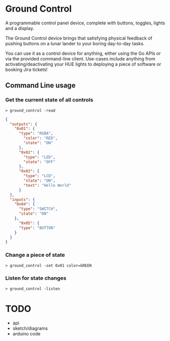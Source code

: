 # Ground Control

A programmable control panel device, complete with buttons, toggles, lights and a display.

The Ground Control device brings that satisfying physical feedback of pushing buttons on a lunar lander to your boring day-to-day tasks.

You can use it as a control device for anything, either using the Go APIs or via the provided command-line client. Use-cases include anything from activating/deactivating your HUE lights to deploying a piece of software or booking Jira tickets!


## Command Line usage

### Get the current state of all controls
```
> ground_control -read
```
```json
{
  "outputs": {
    "0x01": {
      "type": "RGBA",
        "color": "RED",
        "state": "ON"
      },
      "0x02": {
        "type": "LED",
        "state": "OFF"
      },
      "0x03": {
        "type": "LCD",
        "state": "ON",
        "text": "Hello World"
      }
  },
  "inputs": {
    "0x04": {
      "type": "SWITCH",
      "state": "ON"
    },
      "0x05": {
      "type": "BUTTON"
    }
  }
}
```

### Change a piece of state
```
> ground_control -set 0x01 color=GREEN
```

### Listen for state changes
```
> ground_control -listen
```


# TODO

- api
- sketch/diagrams
- arduino code
